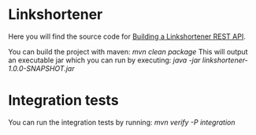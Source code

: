 Linkshortener
=============
Here you will find the source code for [Building a Linkshortener REST API](http://www.drissamri.be/?p=219&preview=true).

You can build the project with maven: *mvn clean package*
This will output an executable jar which you can run by executing: *java -jar linkshortener-1.0.0-SNAPSHOT.jar*

Integration tests
=================
You can run the integration tests by running: *mvn verify -P integration*
